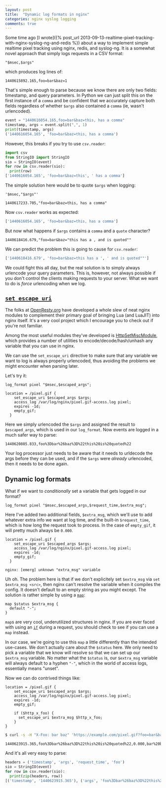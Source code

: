 ```yaml
---
layout: post
title:  "Dynamic log formats in nginx"
categories: nginx syslog logging
comments: true
---
```


Some time ago [I wrote]({% post_url 2013-09-13-realtime-pixel-tracking-with-nginx-syslog-ng-and-redis %}) about a way to implement simple realtime pixel tracking using nginx, redis, and syslog-ng.  It is a somewhat novel approach that simply logs requests in a CSV format:

```
"$msec,$args"
```
which produces log lines of:
```
1440615892.165,foo=bar&baz=1
```

That's simple enough to parse because we know there are only two fields: timestamp, and query parameters.  In Python we can just split this on the first instance of a `comma` and be confident that we accurately capture both fields regardless of whether `$args` also contained a `comma` (ie, wasn't urlencoded).

```python
event = "1440616054.165,foo=bar&baz=this, has a comma"
timestamp, args = event.split(",", 1)
print(timestamp, args)
('1440616054.165', 'foo=bar&baz=this, has a comma')
```

However, this breaks if you try to use `csv.reader`:

```python
import csv
from StringIO import StringIO
sio = StringIO(event)
for row in csv.reader(sio):
  print(row)
['1440616054.165', 'foo=bar&baz=this', ' has a comma']
```

The simple solution here would be to quote `$args` when logging:

```
'$msec,"$args"'
```
```
1440617233.705,"foo=bar&baz=this, has a comma"
```

Now `csv.reader` works as expected:

```python
['1440616054.165', 'foo=bar&baz=this, has a comma']
```

But now what happens if `$args` contains a `comma` and a `quote` character?

```
1440618416.679,"foo=bar&baz="this has a , and is quoted""
```

We can predict the problem this is going to cause for `csv.reader`:

```python
['1440618416.679', 'foo=bar&baz=this has a ', ' and is quoted""']
```

We could fight this all day, but the real solution is to simply always urlencode your query parameters.  This is, however, not always possible if you don't control the clients making requests to your server.  What we want to do is *force* urlencoding when we log.


## [`set_escape_uri`](http://wiki.nginx.org/HttpSetMiscModule#set_escape_uri)

The folks at [OpenResty.org](http://openresty.org/) have developed a whole slew of neat nginx modules to complement their primary goal of bringing Lua (and LuaJIT) into nginx itself.  It's a very cool project which I encourage you to check out if you're not familiar.

Among the most useful modules they've developed is [HttpSetMiscModule](http://wiki.nginx.org/HttpSetMiscModule), which provides a number of utilities to encode/decode/hash/unhash any variable that you can use in nginx.

We can use the `set_escape_uri` directive to make sure that any variable we want to log is always properly urlencoded, thus avoiding the problems we might encounter when parsing later.

Let's try it:

```nginx
log_format pixel "$msec,$escaped_args";
```

```nginx
location = /pixel.gif {
    set_escape_uri $escaped_args $args;
    access_log /var/log/nginx/pixel.gif-access.log pixel;
    expires -1d;
    empty_gif;
  }
```

Here we simply urlencoded the `$args` and assigned the result to `$escaped_args`, which is used in our `log_format`.  Now events are logged in a much safer way to parse:

```
1440620805.833,foo%3Dbar%26baz%3D%22this%20is%20quoted%22
```

Your log processor just needs to be aware that it needs to urldecode the args before they can be used, and if the `$args` were *already* urlencoded, then it needs to be done again.


## Dynamic log formats
What if we want to *conditionally* set a variable that gets logged in our format?

```nginx
log_format pixel "$msec,$escaped_args,$request_time,$extra_msg";
```

Here I've added two additional fields, `$extra_msg`, which we'll use to add whatever extra info we want at log time, and the built-in `$request_time`, which is how long the request took to process.  In the case of `empty_gif`, it will pretty much always be  `0.000`.


```nginx
location = /pixel.gif {
    set_escape_uri $escaped_args $args;
    access_log /var/log/nginx/pixel.gif-access.log pixel;
    expires -1d;
    empty_gif;
  }
```

`nginx: [emerg] unknown "extra_msg" variable`

Uh oh.  The problem here is that if we don't explicitely set `$extra_msg` via `set $extra_msg <src>`, then nginx can't resolve the variable when it compiles the config.  It doesn't default to an empty string as you might except.  The solution is rather simple by using a [`map`](http://nginx.org/en/docs/http/ngx_http_map_module.html):

```nginx
map $status $extra_msg {
  default "-";
}
```

`map`s are very cool, underutilized structures in nginx.  If you are ever faced with using an [`if`](http://wiki.nginx.org/IfIsEvil) during a request, you should check to see if you can use a `map` instead.

In our case, we're going to use this `map` a little differently than the intended use-cases.  We don't actually care about the `$status` here.  We only need to pick a variable that we know will resolve so that we can set up our `$extra_msg` variable.  No matter what the `$status` is, our `$extra_msg` variable will always default to a hyphen `"-"`, which in the world of access logs, essentially means "unset".

Now we can do contrived things like:

```nginx
location = /pixel.gif {
    set_escape_uri $escaped_args $args;
    access_log /var/log/nginx/pixel.gif-access.log pixel;
    expires -1d;
    empty_gif;

    if ($http_x_foo) {
      set_escape_uri $extra_msg $http_x_foo;
    }
}
```

```bash
$ curl -s -H "X-Foo: bar baz" 'https://example.com/pixel.gif?foo=bar&baz="this is quoted"' > /dev/null
```

```
1440623915.365,foo%3Dbar%26baz%3D%22this%20is%20quoted%22,0.000,bar%20baz
```

And it's all very easy to parse:

```python
headers = ('timestamp', 'args', 'request_time', 'foo')
sio = StringIO(event)
for row in csv.reader(sio):
  print(zip(headers, row))
[('timestamp', '1440623915.365'), ('args', 'foo%3Dbar%26baz%3D%22this%20is%20quoted%22'), ('request_time', '0.000'), ('foo', 'bar%20baz')]
```

